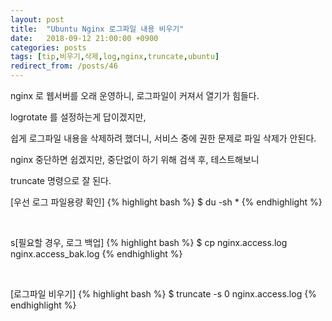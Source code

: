 ```yaml
---
layout: post
title:  "Ubuntu Nginx 로그파일 내용 비우기"
date:   2018-09-12 21:00:00 +0900
categories: posts
tags: [tip,비우기,삭제,log,nginx,truncate,ubuntu]
redirect_from: /posts/46
--- 
```

nginx 로 웹서버를 오래 운영하니, 로그파일이 커져서 열기가 힘들다.

logrotate 를 설정하는게 답이겠지만,

쉽게 로그파일 내용을 삭제하려 했더니, 서비스 중에 권한 문제로 파일 삭제가 안된다.

nginx 중단하면 쉽겠지만, 중단없이 하기 위해 검색 후, 테스트해보니

truncate 명령으로 잘 된다.


[우선 로그 파일용량 확인]
{% highlight bash %}
$ du -sh *
{% endhighlight %}

<br />

s[필요할 경우, 로그 백업]
{% highlight bash %}
$ cp nginx.access.log nginx.access_bak.log
{% endhighlight %}

<br />

[로그파일 비우기]
{% highlight bash %}
$ truncate -s 0 nginx.access.log
{% endhighlight %}

